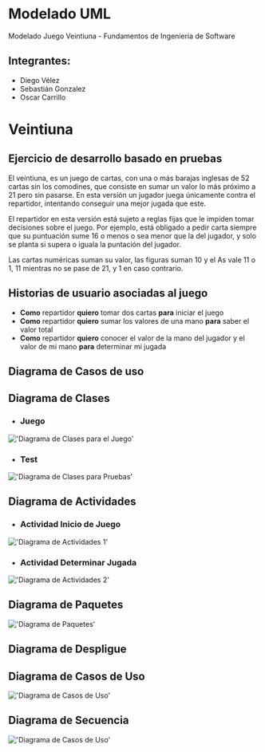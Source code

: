 # Modelado UML
 Modelado Juego Veintiuna - Fundamentos de Ingeniería de Software
 &nbsp;
## Integrantes:
- Diego Vélez
&nbsp;
- Sebastián Gonzalez
&nbsp;
- Oscar Carrillo

# Veintiuna
## Ejercicio de desarrollo basado en pruebas

El veintiuna, es un juego de cartas, con una o más barajas inglesas de 52 cartas sin los comodines, que consiste en sumar un valor lo más próximo a 21 pero sin pasarse. En esta versión un jugador juega únicamente contra el repartidor, intentando conseguir una mejor jugada que este. 

El repartidor en esta versión está sujeto a reglas fijas que le impiden tomar decisiones sobre el juego. Por ejemplo, está obligado a pedir carta siempre que su puntuación sume 16 o menos o sea menor que la del jugador, y solo se planta si supera o iguala la puntación del jugador. 

Las cartas numéricas suman su valor, las figuras suman 10 y el As vale 11 o 1, 11 mientras no se pase de 21, y 1 en caso contrario. 

## Historias de usuario asociadas al juego

- __Como__ repartidor __quiero__ tomar dos cartas __para__ iniciar el juego
- __Como__ repartidor __quiero__ sumar los valores de una mano __para__ saber el valor total
- __Como__ repartidor __quiero__ conocer el valor de la mano del jugador y el valor de mi mano __para__ determinar mi jugada

## Diagrama de Casos de uso

## Diagrama de Clases
- ### Juego
!['Diagrama de Clases para el Juego'](img/UML_Diagrams/Clases/Clases%20Juego.png)

- ### Test
!['Diagrama de Clases para Pruebas'](img/UML_Diagrams/Clases/Clases%20Test.png)

## Diagrama de Actividades

- ### Actividad Inicio de Juego
 !['Diagrama de Actividades 1'](img/UML_Diagrams/Actividades/diagactividades1.png)

 - ### Actividad Determinar Jugada
 !['Diagrama de Actividades 2'](img/UML_Diagrams/Actividades/diagactividades2.png) 

## Diagrama de Paquetes 

 !['Diagrama de Paquetes'](img/UML_Diagrams/Paquetes/diagPaquetes.png)
 
 ## Diagrama de Despligue 
 
 ## Diagrama de Casos de Uso 
 
!['Diagrama de Casos de Uso'](img/UML_Diagrams/Diagrama_de_casos_de_uso/Diagrama_de_casos_de_uso_21.jpg)

 ## Diagrama de Secuencia 
 
!['Diagrama de Casos de Uso'](img/UML_Diagrams/Diagrama_de_secuencia/SequenceDiagram21.jpg)




